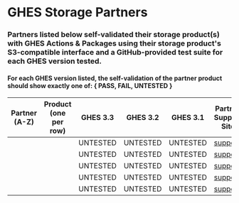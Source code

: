 # GHES Storage Partners
### Partners listed below self-validated their storage product(s) with GHES Actions & Packages using their storage product's S3-compatible interface and a GitHub-provided test suite for each GHES version tested.

#### For each GHES version listed, the self-validation of the partner product should show exactly one of: { PASS, FAIL, UNTESTED }

| Partner<br />(A-Z) | Product<br />(one per row) | GHES 3.3 | GHES 3.2 | GHES 3.1 | Partner Support Site | Docs Site | Marketing/Product Site |
|---|---|---|---|---|---|---|---|
| <name>  | <prod> | UNTESTED | UNTESTED | UNTESTED | [support](https://) | [docs](https://) | [info](https://) |
| <name>  | <prod> | UNTESTED | UNTESTED | UNTESTED | [support](https://) | [docs](https://) | [info](https://) |
| <name>  | <prod> | UNTESTED | UNTESTED | UNTESTED | [support](https://) | [docs](https://) | [info](https://) |
| <name>  | <prod> | UNTESTED | UNTESTED | UNTESTED | [support](https://) | [docs](https://) | [info](https://) |
| <name>  | <prod> | UNTESTED | UNTESTED | UNTESTED | [support](https://) | [docs](https://) | [info](https://) |
